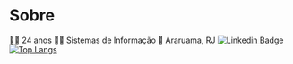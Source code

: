 <!---
- 👀 I’m interested in ..
- 🌱 I’m currently learning 
- 💞️ I’m looking to collaborate on ...
anaramalh0/anaramalh0 is a ✨ special ✨ repository because its `README.md` (this file) appears on your GitHub profile.
You can click the Preview link to take a look at your changes.
--->

# Sobre
🙋‍♀️ 24 anos
👩‍🎓 Sistemas de Informação
📍 Araruama, RJ
[![Linkedin Badge](https://img.shields.io/badge/-Ana%20Ramalho-6633cc?style=flat-square&logo=Linkedin&logoColor=white&link=https://www.linkedin.com/in/ana-paula-front-end/)](https://www.linkedin.com/in/ana-paula-front-end/)
[![Top Langs](https://github-readme-stats.vercel.app/api/top-langs/?username=anaramalh0&layout=compact&langs_count=10&title_color=6633cc&text_color=6633cc)](https://github.com/anuraghazra/github-readme-stats)

